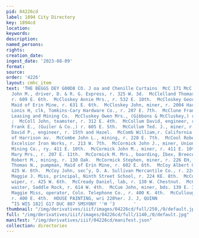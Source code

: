 ```yaml
---
pid: 04226cd
label: 1894 City Directory
key: 1894cd
location: 
keywords: 
description: 
named_persons: 
rights: 
creation_date: 
ingest_date: '2023-08-09'
format: 
source: 
order: '4226'
layout: cmhc_item
text: 'THE BEGGS DEY G00D8 CO. J oa and Chenille Curtains  McC 171 McC  McClelland
  John M., driver, D. & R. G. Express, r. 325 W. 3d.  McClelland Thomas G., engineer,
  r. 609 E. 6th.  McCloskey Annie Mrs., r. 532 E. 10th.  McCloskey George, miner,
  Maid of Erin Mine, r. 631 E. 6th.  McCloskey John, miner, r. 2004 Harrison av.  McCloskey
  Lonis H, clk, Tomkins-Cary Hardware Co., r. 207 E. 7th.  McClune Frank, miner. Union
  Leasing and Mining Co.  McCluskey Owen Mrs., (Gibbons & McCluskey,) r. 416 E. 6th.
  ;  McColl John, teamster, r. 312 E. 4th.  McCollum David, engineer, r. 710 E. 9th.  McCollum
  Frank E., (Guiler & Co.,) r. 605 E. Sth.  McCollum Ted. J., miner, r. 710 E. 9th.  McComb
  David P., engineer, r. 15th and Hazel.  McComb William,r. California Gulch south
  of Harrison av.  McCombe John L., mining, r. 228 E. 7th.  McCool Robert, molder,
  Excelsior Iron Works, r. 213 W. 7th.  McCormick John J., miner, Union Leasing and
  Mining Co., ry. 411 E. 10th.  McCormick John M., miner, r. 411 E. 10th.  McCormick
  Mary Mrs., r. 207 E. 11th.  McCormick M. Mrs., boarding, Ibex, Breece Hill.  McCormick
  Robert M., mining, r. 130 Oak.  McCormick Stephen, miner, r. 226 EH, 5th.  McCormick
  Thomas N., pumpman, Maid of Erin Mine, r. 602 E. 6th.  McCoy Albert G., miner, r.
  425 W. 6th.  McCoy John, sec’y, D. A. Sullivan Mercantile Co., r. 224 E. 8th.  McCoy
  Maggie J. Miss, principal, Ninth Street School, r. 224 KE. 8th.  McCoy Samuel A.,
  wiper, r. 425 W. 6th.  McCready Daniel, lab, r. 130 W. Chestnut.  McCrystle Henry,
  waiter, Saddle Rock, r. 614 W. 4th.  McCue John, miner, bds. 139 E. 3d.  McCullough
  Maggie Miss, operator, Colo. Telephone Co., r. 400 K. 4th.  McCullough Mary Mrz.,
  r. 400 E. 4th.  HOUSE PAINTING, wri 228%er. J. J, QUINN                 JUV MOUVH
  “IS WIS 182] G17 DUC 807 SMSYONY ''H ‘3       '
thumbnail: "/img/derivatives/iiif/images/04226cd/full/250,/0/default.jpg"
full: "/img/derivatives/iiif/images/04226cd/full/1140,/0/default.jpg"
manifest: "/img/derivatives/iiif/04226cd/manifest.json"
collection: directories
---
```

